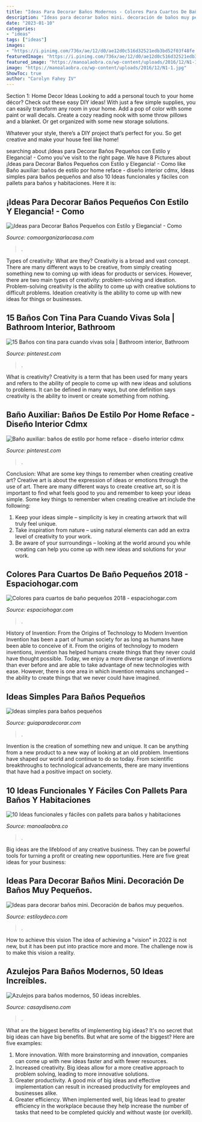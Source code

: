 ```yaml
---
title: "Ideas Para Decorar Baños Modernos - Colores Para Cuartos De Baño Pequeños 2018"
description: "Ideas para decorar baños mini. decoración de baños muy pequeños."
date: "2023-01-10"
categories:
- "ideas"
tags: ["ideas"]
images:
- "https://i.pinimg.com/736x/ae/12/d0/ae12d0c516d32521edb3bd52f03f48fe.jpg"
featuredImage: "https://i.pinimg.com/736x/ae/12/d0/ae12d0c516d32521edb3bd52f03f48fe.jpg"
featured_image: "https://manoalaobra.co/wp-content/uploads/2016/12/N1-1.jpg"
image: "https://manoalaobra.co/wp-content/uploads/2016/12/N1-1.jpg"
ShowToc: true
author: "Carolyn Fahey IV"
---
```



Section 1: Home Decor Ideas
Looking to add a personal touch to your home décor? Check out these easy DIY ideas!
With just a few simple supplies, you can easily transform any room in your home. Add a pop of color with some paint or wall decals. Create a cozy reading nook with some throw pillows and a blanket. Or get organized with some new storage solutions.

Whatever your style, there’s a DIY project that’s perfect for you. So get creative and make your house feel like home!

	

		
searching about ¡Ideas para Decorar Baños Pequeños con Estilo y Elegancia! - Como you've visit to the right page. We have 8 Pictures about ¡Ideas para Decorar Baños Pequeños con Estilo y Elegancia! - Como like Baño auxiliar: baños de estilo por home reface - diseño interior cdmx, Ideas simples para baños pequeños and also 10 Ideas funcionales y fáciles con pallets para baños y habitaciones. Here it is:
		
    
## ¡Ideas Para Decorar Baños Pequeños Con Estilo Y Elegancia! - Como

<img loading=lazy src="https://comoorganizarlacasa.com/wp-content/uploads/2017/09/ideas-para-decorar-banos-pequenos-20.jpg" onerror="this.onerror=null;this.src='https://tse1.mm.bing.net/th?id=OIP.fBkikGEbQ3UhegyiCWGXjQHaLV&amp;pid=15.1';" alt="¡Ideas para Decorar Baños Pequeños con Estilo y Elegancia! - Como">

_Source: comoorganizarlacasa.com_

>. 

	

Types of creativity: What are they?
Creativity is a broad and vast concept. There are many different ways to be creative, from simply creating something new to coming up with ideas for products or services. However, there are two main types of creativity: problem-solving and ideation. Problem-solving creativity is the ability to come up with creative solutions to difficult problems. Ideation creativity is the ability to come up with new ideas for things or businesses.

    
## 15 Baños Con Tina Para Cuando Vivas Sola | Bathroom Interior, Bathroom

<img loading=lazy src="https://i.pinimg.com/736x/ae/12/d0/ae12d0c516d32521edb3bd52f03f48fe.jpg" onerror="this.onerror=null;this.src='https://tse1.mm.bing.net/th?id=OIP.L1X1pJf56LJDYzFJ-Pl0LAHaLH&amp;pid=15.1';" alt="15 Baños con tina para cuando vivas sola | Bathroom interior, Bathroom">

_Source: pinterest.com_

>. 

	

What is creativity?
Creativity is a term that has been used for many years and refers to the ability of people to come up with new ideas and solutions to problems. It can be defined in many ways, but one definition says creativity is the ability to invent or create something from nothing.

    
## Baño Auxiliar: Baños De Estilo Por Home Reface - Diseño Interior Cdmx

<img loading=lazy src="https://i.pinimg.com/736x/ee/5e/86/ee5e8635a7680c5ff9c034f4646d6653.jpg" onerror="this.onerror=null;this.src='https://tse4.mm.bing.net/th?id=OIP._wyRovEkBlvKzVtmDr2z8gHaLH&amp;pid=15.1';" alt="Baño auxiliar: baños de estilo por home reface - diseño interior cdmx">

_Source: pinterest.com_

>. 

	

Conclusion: What are some key things to remember when creating creative art?
Creative art is about the expression of ideas or emotions through the use of art. There are many different ways to create creative art, so it is important to find what feels good to you and remember to keep your ideas simple. Some key things to remember when creating creative art include the following:
1. Keep your ideas simple – simplicity is key in creating artwork that will truly feel unique.
2. Take inspiration from nature – using natural elements can add an extra level of creativity to your work.
3. Be aware of your surroundings – looking at the world around you while creating can help you come up with new ideas and solutions for your work.

    
## Colores Para Cuartos De Baño Pequeños 2018 - Espaciohogar.com

<img loading=lazy src="https://espaciohogar.com/wp-content/uploads/2017/01/colores-para-el-bano-marron.jpg" onerror="this.onerror=null;this.src='https://tse4.mm.bing.net/th?id=OIP.Uc88SKwe4Wa8ej5Xc7biXgHaLp&amp;pid=15.1';" alt="Colores para cuartos de baño pequeños 2018 - espaciohogar.com">

_Source: espaciohogar.com_

>. 

	

History of Invention: From the Origins of Technology to Modern Invention
Invention has been a part of human society for as long as humans have been able to conceive of it. From the origins of technology to modern inventions, invention has helped humans create things that they never could have thought possible. Today, we enjoy a more diverse range of inventions than ever before and are able to take advantage of new technologies with ease. However, there is one area in which invention remains unchanged – the ability to create things that we never could have imagined.

    
## Ideas Simples Para Baños Pequeños

<img loading=lazy src="https://www.guiaparadecorar.com/wp-content/uploads/2012/09/Ideas-para-cuartos-de-bano-pequenos-01.jpg" onerror="this.onerror=null;this.src='https://tse1.mm.bing.net/th?id=OIP.19hMIHf6Lg-vQdennmRbkgAAAA&amp;pid=15.1';" alt="Ideas simples para baños pequeños">

_Source: guiaparadecorar.com_

>. 

	

Invention is the creation of something new and unique. It can be anything from a new product to a new way of looking at an old problem. Inventions have shaped our world and continue to do so today. From scientific breakthroughs to technological advancements, there are many inventions that have had a positive impact on society.

    
## 10 Ideas Funcionales Y Fáciles Con Pallets Para Baños Y Habitaciones

<img loading=lazy src="https://manoalaobra.co/wp-content/uploads/2016/12/N1-1.jpg" onerror="this.onerror=null;this.src='https://tse2.mm.bing.net/th?id=OIP.oNtepvohjJqInxqGuiMXhwHaLT&amp;pid=15.1';" alt="10 Ideas funcionales y fáciles con pallets para baños y habitaciones">

_Source: manoalaobra.co_

>. 

	

Big ideas are the lifeblood of any creative business. They can be powerful tools for turning a profit or creating new opportunities. Here are five great ideas for your business:

    
## Ideas Para Decorar Baños Mini. Decoración De Baños Muy Pequeños.

<img loading=lazy src="https://www.estiloydeco.com/wp-content/uploads/2019/07/banos-mini-5.jpg" onerror="this.onerror=null;this.src='https://tse2.mm.bing.net/th?id=OIP.hkZVJeuWq-d9w_IljReDkwHaKS&amp;pid=15.1';" alt="Ideas para decorar baños mini. Decoración de baños muy pequeños.">

_Source: estiloydeco.com_

>. 

	

How to achieve this vision
The idea of achieving a "vision" in 2022 is not new, but it has been put into practice more and more. The challenge now is to make this vision a reality.

    
## Azulejos Para Baños Modernos, 50 Ideas Increíbles.

<img loading=lazy src="https://casaydiseno.com/wp-content/uploads/2015/03/flores-moderno-azulejos-baño-baratos.jpg" onerror="this.onerror=null;this.src='https://tse2.mm.bing.net/th?id=OIP.wZu5BunONKFctPsw6e816AHaE7&amp;pid=15.1';" alt="Azulejos para baños modernos, 50 ideas increíbles.">

_Source: casaydiseno.com_

>. 

	

What are the biggest benefits of implementing big ideas?
It's no secret that big ideas can have big benefits. But what are some of the biggest? Here are five examples: 
1. More innovation. With more brainstorming and innovation, companies can come up with new ideas faster and with fewer resources. 
2. Increased creativity. Big ideas allow for a more creative approach to problem solving, leading to more innovative solutions. 
3. Greater productivity. A good mix of big ideas and effective implementation can result in increased productivity for employees and businesses alike. 
4. Greater efficiency. When implemented well, big Ideas lead to greater efficiency in the workplace because they help increase the number of tasks that need to be completed quickly and without waste (or overkill).

